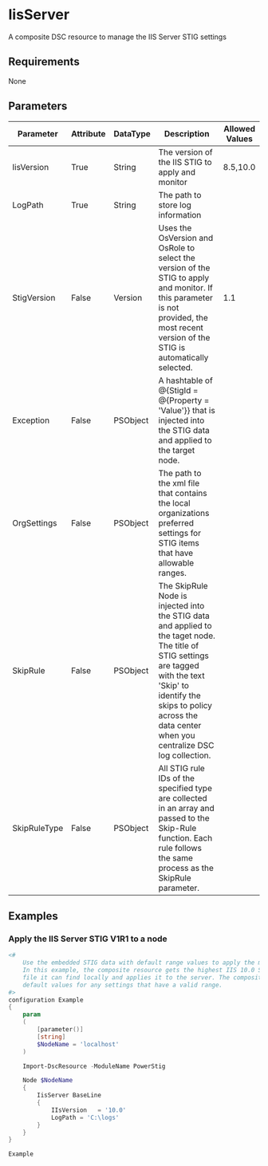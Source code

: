 ﻿# IisServer

A composite DSC resource to manage the IIS Server STIG settings

## Requirements

None

## Parameters

| Parameter | Attribute | DataType | Description | Allowed Values |
| --------- | --------- | -------- | ----------- | -------------- |
| IisVersion | True | String | The version of the IIS STIG to apply and monitor | 8.5,10.0 |
| LogPath | True | String | The path to store log information |  |
| StigVersion | False | Version | Uses the OsVersion and OsRole to select the version of the STIG to apply and monitor. If this parameter is not provided, the most recent version of the STIG is automatically selected. | 1.1 |
| Exception | False | PSObject | A hashtable of @{StigId = @{Property = 'Value'}} that is injected into the STIG data and applied to the target node. |  |
| OrgSettings | False | PSObject | The path to the xml file that contains the local organizations preferred settings for STIG items that have allowable ranges. |  |
| SkipRule | False | PSObject | The SkipRule Node is injected into the STIG data and applied to the taget node. The title of STIG settings are tagged with the text 'Skip' to identify the skips to policy across the data center when you centralize DSC log collection. |  |
| SkipRuleType | False | PSObject | All STIG rule IDs of the specified type are collected in an array and passed to the Skip-Rule function. Each rule follows the same process as the SkipRule parameter. |  |

## Examples

### Apply the IIS Server STIG V1R1 to a node

```PowerShell
<#
    Use the embedded STIG data with default range values to apply the most recent STIG settings.
    In this example, the composite resource gets the highest IIS 10.0 Server STIG version
    file it can find locally and applies it to the server. The composite resource merges in the
    default values for any settings that have a valid range.
#>
configuration Example
{
    param
    (
        [parameter()]
        [string]
        $NodeName = 'localhost'
    )

    Import-DscResource -ModuleName PowerStig

    Node $NodeName
    {
        IisServer BaseLine
        {
            IIsVersion   = '10.0'
            LogPath = 'C:\logs'
        }
    }
}

Example
```
